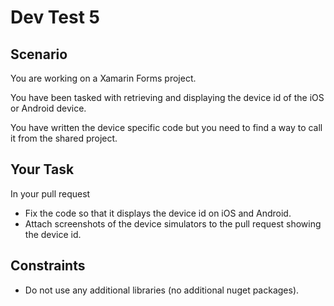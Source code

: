 # Dev Test 5

## Scenario
You are working on a Xamarin Forms project.

You have been tasked with retrieving and displaying the device id of the iOS or Android device.

You have written the device specific code but you need to find a way to call it from the shared project.

## Your Task
In your pull request
* Fix the code so that it displays the device id on iOS and Android.
* Attach screenshots of the device simulators to the pull request showing the device id.

## Constraints
* Do not use any additional libraries (no additional nuget packages).

